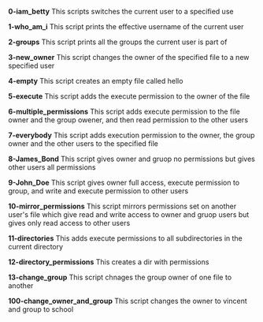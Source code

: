 **0-iam_betty**
This scripts switches the current user to a specified use

**1-who_am_i**
This script prints the effective username of the current user

**2-groups**
This script prints all the groups the current user is part of

**3-new_owner**
This script changes the owner of the specified file to a new specified user

**4-empty**
This script creates an empty file called hello

**5-execute**
This script adds the execute permission to the owner of the file

**6-multiple_permissions**
This script adds execute permission to the file owner and the group owener, and then read permission to the other users

**7-everybody**
This script adds execution permission to the owner, the group owner and the other users to the specified file

**8-James_Bond**
This script gives owner and gruop no permissions but gives other users all permissions

**9-John_Doe**
This script gives owner full access, execute permission to group, and write and execute permission to other users

**10-mirror_permissions**
This script mirrors permissions set on another user's file which give  read and write access to owner and gruop users but gives only read access to other users

**11-directories**
This adds execute permissions to all subdirectories in the current directory

**12-directory_permissions**
This creates a dir with permissions

**13-change_group**
This script chnages the group owner of one file to another

**100-change_owner_and_group**
This script changes the owner to vincent and group to school


